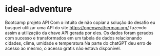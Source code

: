 # ideal-adventure
Bootcamp projeto API
Com o intuito de não copiar a solução do desafio eu busquei utilizar uma API do site  https://openweathermap.org/
fazendo assim a utilização da chave API gerada por eles.
Os dados foram gerados com sucesso e transformados em um tabela de dados relacionando cidades, clima, umidade e temperatura
Na parte do chatGPT deu erro de acesso ao mesmo, o acesso gratis não estava disponível.


